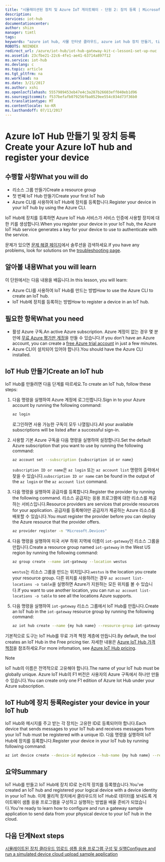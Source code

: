 ```yaml
---
title: "시뮬레이션된 장치 및 Azure IoT 게이트웨이 - 단원 2: 장치 등록 | Microsoft Docs"
description: 
services: iot-hub
documentationcenter: 
author: shizn
manager: timtl
tags: 
keywords: "azure iot hub, 사물 인터넷 클라우드, azure iot hub 장치 만들기, ti sensortag, ti ble"
ROBOTS: NOINDEX
redirect_url: /azure/iot-hub/iot-hub-gateway-kit-c-lesson1-set-up-nuc
ms.assetid: 23cfbe21-22c6-4fe1-ae41-63714a897f12
ms.service: iot-hub
ms.devlang: c
ms.topic: article
ms.tgt_pltfrm: na
ms.workload: na
ms.date: 3/21/2017
ms.author: xshi
ms.openlocfilehash: 5557989453eb47e4c3a287b26603eff040eb1d96
ms.sourcegitcommit: f537befafb079256fba0529ee554c034d73f36b0
ms.translationtype: MT
ms.contentlocale: ko-KR
ms.lasthandoff: 07/11/2017
---
```

# <a name="create-your-azure-iot-hub-and-register-your-device"></a><span data-ttu-id="c69d3-103">Azure IoT Hub 만들기 및 장치 등록</span><span class="sxs-lookup"><span data-stu-id="c69d3-103">Create your Azure IoT hub and register your device</span></span>

## <a name="what-you-will-do"></a><span data-ttu-id="c69d3-104">수행할 사항</span><span class="sxs-lookup"><span data-stu-id="c69d3-104">What you will do</span></span>

- <span data-ttu-id="c69d3-105">리소스 그룹 만들기</span><span class="sxs-lookup"><span data-stu-id="c69d3-105">Create a resource group</span></span>
- <span data-ttu-id="c69d3-106">첫 번째 IoT Hub 만들기</span><span class="sxs-lookup"><span data-stu-id="c69d3-106">Create your first IoT hub</span></span>
- <span data-ttu-id="c69d3-107">Azure CLI를 사용하여 IoT Hub에 장치를 등록합니다.</span><span class="sxs-lookup"><span data-stu-id="c69d3-107">Register your device in your IoT hub by using the Azure CLI.</span></span> 

<span data-ttu-id="c69d3-108">IoT Hub에 장치를 등록하면 Azure IoT Hub 서비스가 서비스 인증에 사용할 장치에 대한 키를 생성합니다.</span><span class="sxs-lookup"><span data-stu-id="c69d3-108">When you register your device in your IoT hub, the Azure IoT Hub service generates a key for your device to use to authenticate with the service.</span></span> 

<span data-ttu-id="c69d3-109">문제가 있으면 [문제 해결 페이지](iot-hub-gateway-kit-c-sim-troubleshooting.md)에서 솔루션을 검색하세요.</span><span class="sxs-lookup"><span data-stu-id="c69d3-109">If you have any problems, look for solutions on the [troubleshooting page](iot-hub-gateway-kit-c-sim-troubleshooting.md).</span></span>

## <a name="what-you-will-learn"></a><span data-ttu-id="c69d3-110">알아볼 내용</span><span class="sxs-lookup"><span data-stu-id="c69d3-110">What you will learn</span></span>

<span data-ttu-id="c69d3-111">이 단원에서는 다음 내용을 배웁니다.</span><span class="sxs-lookup"><span data-stu-id="c69d3-111">In this lesson, you will learn:</span></span>

- <span data-ttu-id="c69d3-112">Azure CLI를 사용하여 IoT Hub를 만드는 방법</span><span class="sxs-lookup"><span data-stu-id="c69d3-112">How to use the Azure CLI to create an IoT hub.</span></span>
- <span data-ttu-id="c69d3-113">IoT Hub에 장치를 등록하는 방법</span><span class="sxs-lookup"><span data-stu-id="c69d3-113">How to register a device in an IoT hub.</span></span>

## <a name="what-you-need"></a><span data-ttu-id="c69d3-114">필요한 항목</span><span class="sxs-lookup"><span data-stu-id="c69d3-114">What you need</span></span>

- <span data-ttu-id="c69d3-115">활성 Azure 구독.</span><span class="sxs-lookup"><span data-stu-id="c69d3-115">An active Azure subscription.</span></span> <span data-ttu-id="c69d3-116">Azure 계정이 없는 경우 몇 분 만에 [무료 Azure 평가판 계정](http://azure.microsoft.com/pricing/free-trial/)을 만들 수 있습니다.</span><span class="sxs-lookup"><span data-stu-id="c69d3-116">If you don't have an Azure account, you can create a [free Azure trial account](http://azure.microsoft.com/pricing/free-trial/) in just a few minutes.</span></span>
- <span data-ttu-id="c69d3-117">Azure CLI이 설치되어 있어야 합니다.</span><span class="sxs-lookup"><span data-stu-id="c69d3-117">You should have the Azure CLI installed.</span></span>

## <a name="create-an-iot-hub"></a><span data-ttu-id="c69d3-118">IoT Hub 만들기</span><span class="sxs-lookup"><span data-stu-id="c69d3-118">Create an IoT hub</span></span>

<span data-ttu-id="c69d3-119">IoT Hub를 만들려면 다음 단계를 따르세요.</span><span class="sxs-lookup"><span data-stu-id="c69d3-119">To create an IoT hub, follow these steps:</span></span>

1. <span data-ttu-id="c69d3-120">다음 명령을 실행하여 Azure 계정에 로그인합니다.</span><span class="sxs-lookup"><span data-stu-id="c69d3-120">Sign in to your Azure account by running the following command:</span></span>

   ```bash
   az login
   ```

   <span data-ttu-id="c69d3-121">로그인하면 사용 가능한 구독이 모두 나열됩니다.</span><span class="sxs-lookup"><span data-stu-id="c69d3-121">All your available subscriptions will be listed after a successful sign-in.</span></span>

2. <span data-ttu-id="c69d3-122">사용할 기본 Azure 구독을 다음 명령을 실행하여 설정합니다.</span><span class="sxs-lookup"><span data-stu-id="c69d3-122">Set the default Azure subscription that you want to use by running the following command:</span></span>

   ```bash
   az account set --subscription {subscription id or name}
   ```

   <span data-ttu-id="c69d3-123">`subscription ID or name`은 `az login` 또는 `az account list` 명령의 출력에서 찾을 수 있습니다.</span><span class="sxs-lookup"><span data-stu-id="c69d3-123">`subscription ID or name` can be found in the output of the `az login` or the `az account list` command.</span></span>

3. <span data-ttu-id="c69d3-124">다음 명령을 실행하여 공급자를 등록합니다.</span><span class="sxs-lookup"><span data-stu-id="c69d3-124">Register the provider by running the following command.</span></span> <span data-ttu-id="c69d3-125">리소스 공급자는 응용 프로그램에 대한 리소스를 제공하는 서비스입니다.</span><span class="sxs-lookup"><span data-stu-id="c69d3-125">Resource providers are services that provide resources for your application.</span></span> <span data-ttu-id="c69d3-126">공급자를 등록해야만 공급자가 제공하는 Azure 리소스를 배포할 수 있습니다.</span><span class="sxs-lookup"><span data-stu-id="c69d3-126">You must register the provider before you can deploy the Azure resource that the provider offers.</span></span>

   ```bash
   az provider register -n "Microsoft.Devices"
   ```

4. <span data-ttu-id="c69d3-127">다음 명령을 실행하여 미국 서부 하위 지역에 이름이 `iot-gateway`인 리소스 그룹을 만듭니다.</span><span class="sxs-lookup"><span data-stu-id="c69d3-127">Create a resource group named `iot-gateway` in the West US region by running the following command:</span></span>

   ```bash
   az group create --name iot-gateway --location westus
   ```
   
   <span data-ttu-id="c69d3-128">`westus`는 리소스 그룹을 만드는 위치입니다.</span><span class="sxs-lookup"><span data-stu-id="c69d3-128">`westus` is the location you create your resource group.</span></span> <span data-ttu-id="c69d3-129">다른 위치를 사용하려는 경우 `az account list-locations -o table`을 실행하면 Azure가 지원하는 모든 위치를 볼 수 있습니다.</span><span class="sxs-lookup"><span data-stu-id="c69d3-129">If you want to use another location, you can run `az account list-locations -o table` to see all the locations Azure supports.</span></span>

5. <span data-ttu-id="c69d3-130">다음 명령을 실행하여 `iot-gateway` 리소스 그룹에서 IoT Hub를 만듭니다.</span><span class="sxs-lookup"><span data-stu-id="c69d3-130">Create an IoT hub in the `iot-gateway` resource group by running the following command:</span></span>

   ```bash
   az iot hub create --name {my hub name} --resource-group iot-gateway
   ```

<span data-ttu-id="c69d3-131">기본적으로 도구는 IoT Hub를 무료 가격 책정 계층에 만듭니다.</span><span class="sxs-lookup"><span data-stu-id="c69d3-131">By default, the tool creates an IoT Hub in the Free pricing tier.</span></span> <span data-ttu-id="c69d3-132">자세한 내용은 [Azure IoT Hub 가격 책정](https://azure.microsoft.com/pricing/details/iot-hub/)을 참조하세요.</span><span class="sxs-lookup"><span data-stu-id="c69d3-132">For more infomation, see [Azure IoT Hub pricing](https://azure.microsoft.com/pricing/details/iot-hub/).</span></span>

> [!NOTE]
> <span data-ttu-id="c69d3-133">IoT hub의 이름은 전역적으로 고유해야 합니다.</span><span class="sxs-lookup"><span data-stu-id="c69d3-133">The name of your IoT hub must be globally unique.</span></span> <span data-ttu-id="c69d3-134">Azure IoT Hub의 F1 버전은 사용자의 Azure 구독에서 하나만 만들 수 있습니다.</span><span class="sxs-lookup"><span data-stu-id="c69d3-134">You can create only one F1 edition of Azure Iot Hub under your Azure subscription.</span></span>

## <a name="register-your-device-in-your-iot-hub"></a><span data-ttu-id="c69d3-135">IoT Hub에 장치 등록</span><span class="sxs-lookup"><span data-stu-id="c69d3-135">Register your device in your IoT hub</span></span>

<span data-ttu-id="c69d3-136">IoT Hub와 메시지를 주고 받는 각 장치는 고유한 ID로 등록되어야 합니다.</span><span class="sxs-lookup"><span data-stu-id="c69d3-136">Each device that sends messages to your IoT hub and receives messages from your IoT hub must be registered with a unique ID.</span></span>
<span data-ttu-id="c69d3-137">다음 명령을 실행하여 IoT Hub에 장치를 등록합니다.</span><span class="sxs-lookup"><span data-stu-id="c69d3-137">Register your device in your IoT hub by running following command:</span></span>

```bash
az iot device create --device-id mydevice --hub-name {my hub name} --resource-group iot-gateway
```

## <a name="summary"></a><span data-ttu-id="c69d3-138">요약</span><span class="sxs-lookup"><span data-stu-id="c69d3-138">Summary</span></span>

<span data-ttu-id="c69d3-139">IoT Hub를 만들고 IoT Hub에 장치 ID로 논리적 장치를 등록했습니다.</span><span class="sxs-lookup"><span data-stu-id="c69d3-139">You've created an IoT hub and registered your logical device with a device identity in your IoT hub.</span></span> <span data-ttu-id="c69d3-140">이제 물리적 장치에서 클라우드의 IoT Hub로 데이터를 보내도록 게이트웨이 샘플 응용 프로그램을 구성하고 실행하는 방법을 배울 준비가 되었습니다.</span><span class="sxs-lookup"><span data-stu-id="c69d3-140">You're ready to learn how to configure and run a gateway sample application to send data from your physical device to your IoT hub in the cloud.</span></span>

## <a name="next-steps"></a><span data-ttu-id="c69d3-141">다음 단계</span><span class="sxs-lookup"><span data-stu-id="c69d3-141">Next steps</span></span>
[<span data-ttu-id="c69d3-142">시뮬레이트된 장치 클라우드 업로드 샘플 응용 프로그램 구성 및 실행</span><span class="sxs-lookup"><span data-stu-id="c69d3-142">Configure and run a simulated device cloud upload sample application</span></span>](iot-hub-gateway-kit-c-sim-lesson3-configure-simulated-device-app.md)